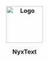<h3 align="center">
	<img src="https://github.com/parazeeknova/nyxtext/blob/main/main/assets/logo/NyxText_logo.png?raw=true" width="100" alt="Logo"/><br/>
	<img src="https://raw.githubusercontent.com/catppuccin/nyxtext/main/assets/misc/transparent.png" height="30" width="0px"/>
	NyxText
	<img src="https://raw.githubusercontent.com/catppuccin/nyxtext/main/assets/misc/transparent.png" height="30" width="0px"/>
</h3>
